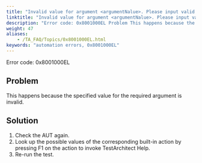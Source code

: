 ```yaml
--- 
title: "Invalid value for argument <argumentNalue>. Please input valid data."
linktitle: "Invalid value for argument <argumentNalue>. Please input valid data."
description: "Error code: 0x8001000EL Problem This happens because the specified value for the required argument is invalid. Solution Check the AUT again. Look up the possible values of the corresponding built-in ..."
weight: 47
aliases: 
    - /TA_FAQ/Topics/0x8001000EL.html
keywords: "automation errors, 0x8001000EL"
---
```


Error code: 0x8001000EL

## Problem

This happens because the specified value for the required argument is invalid.

## Solution

1.  Check the AUT again.
2.  Look up the possible values of the corresponding built-in action by pressing F1 on the action to invoke TestArchitect Help.
3.  Re-run the test.



